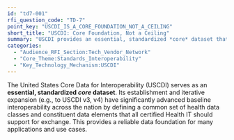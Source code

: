 ```yaml
---
id: "td7-001"
rfi_question_code: "TD-7"
point_key: "USCDI_IS_A_CORE_FOUNDATION_NOT_A_CEILING"
short_title: "USCDI: Core Foundation, Not a Ceiling"
summary: "USCDI provides an essential, standardized *core* dataset that has significantly advanced baseline interoperability and provides a common data foundation for many applications. Its iterative expansion has been beneficial."
categories:
  - "Audience_RFI_Section:Tech_Vendor_Network"
  - "Core_Theme:Standards_Interoperability"
  - "Key_Technology_Mechanism:USCDI"
---
```

The United States Core Data for Interoperability (USCDI) serves as an **essential, standardized *core* dataset**. Its establishment and iterative expansion (e.g., to USCDI v3, v4) have significantly advanced baseline interoperability across the nation by defining a common set of health data classes and constituent data elements that all certified Health IT should support for exchange. This provides a reliable data foundation for many applications and use cases.
